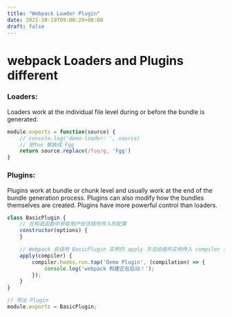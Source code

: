 ```yaml
---
title: "Webpack Loader Plugin"
date: 2021-10-19T09:00:29+08:00
draft: false
---
```


# webpack Loaders and Plugins different

### Loaders:

Loaders work at the individual file level during or before the bundle is generated.

```js
module.exports = function(source) {
    // console.log('demo-loader: ', source)
    // 把foo 替换成 Fgg
    return source.replace(/foo/g, 'Fgg')
}
```


### Plugins:

Plugins work at bundle or chunk level and usually work at the end of the bundle generation process. Plugins can also modify how the bundles themselves are created. Plugins have more powerful control than loaders.

```js
class BasicPlugin {
    // 在构造函数中获取用户给该插件传入的配置
    constructor(options) {
    }

    // Webpack 会调用 BasicPlugin 实例的 apply 方法给插件实例传入 compiler 对象
    apply(compiler) {
        compiler.hooks.run.tap('Demo Plugin', (compilation) => {
            console.log('webpack 构建正在启动！');
        });
    }
}

// 导出 Plugin
module.exports = BasicPlugin;
```